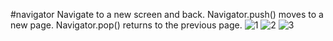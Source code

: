 #navigator
Navigate to a new screen and back.
Navigator.push() moves to a new page.
Navigator.pop() returns to the previous page.
![1](https://github.com/user-attachments/assets/42c9ff2a-d28e-4cd0-9687-40055d2ae690)
![2](https://github.com/user-attachments/assets/d250d5e3-dc94-4f1f-a37c-c73781f08758)
![3](https://github.com/user-attachments/assets/dbffe292-7229-4ce0-af41-71be43c3094e)
